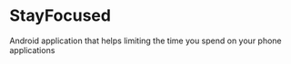 # StayFocused
Android application that helps limiting the time you spend on your phone applications
